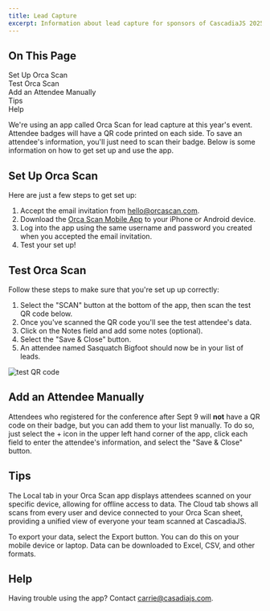 ```yaml
---
title: Lead Capture
excerpt: Information about lead capture for sponsors of CascadiaJS 2025
---
```

<div id="toc">
<h2>On This Page</h2>
    <ul>
        <li><a href="#setup">Set Up Orca Scan</a></li>
        <li><a href="#test">Test Orca Scan</a></li>
        <li><a href="#add">Add an Attendee Manually</a></li>
        <li><a href="#tips">Tips</a></li>
        <li><a href="#help">Help</a></li>
    </ul>
</div>

We're using an app called Orca Scan for lead capture at this year's event. Attendee badges will have a QR code printed on each side. To save an attendee's information, you'll just need to scan their badge. Below is some information on how to get set up and use the app. 

<h2 id="setup">Set Up Orca Scan</h2>

Here are just a few steps to get set up:

1. Accept the email invitation from hello@orcascan.com.
2. Download the [Orca Scan Mobile App](https://orcascan.com/mobile) to your iPhone or Android device.
3. Log into the app using the same username and password you created when you accepted the email invitation.
3. Test your set up!

<h2 id="test">Test Orca Scan</h2>

Follow these steps to make sure that you're set up up correctly:

1. Select the "SCAN" button at the bottom of the app, then scan the test QR code below.
2. Once you've scanned the QR code you'll see the test attendee's data.
3. Click on the Notes field and add some notes (optional).
4. Select the "Save & Close" button.
5. An attendee named Sasquatch Bigfoot should now be in your list of leads. 

![test QR code](/_public/images/2025/test-qrcode.png)

<h2 id="add">Add an Attendee Manually</h2>

Attendees who registered for the conference after Sept 9 will **not** have a QR code on their badge, but you can add them to your list manually. To do so, just select the + icon in the upper left hand corner of the app, click each field to enter the attendee's information, and select the "Save & Close" button.

<h2 id="tips">Tips</h2>

The Local tab in your Orca Scan app displays attendees scanned on your specific device, allowing for offline access to data. The Cloud tab shows all scans from every user and device connected to your Orca Scan sheet, providing a unified view of everyone your team scanned at CascadiaJS.

To export your data, select the Export button. You can do this on your mobile device or laptop. Data can be downloaded to Excel, CSV, and other formats. 

<h2 id="help">Help</h2>

Having trouble using the app? Contact carrie@casadiajs.com. 









 
